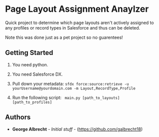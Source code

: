 # Page Layout Assignment Anaylzer

Quick project to determine which page layouts aren't actively assigned to any profiles or record types in Salesforce and thus can be deleted.

Note this was done just as a pet project so no guarentees!

## Getting Started

1. You need python.
2. You need Salesforce DX.

3. Pull down your metadata: ```sfdx force:source:retrieve -u yourUsername@yourdomain.com -m Layout,RecordType,Profile```
4. Run the following script: ``` main.py [path_to_layouts] [path_to_profiles]```

## Authors

* **George Albrecht** - *Initial stuff* - (https://github.com/galbrecht18)
